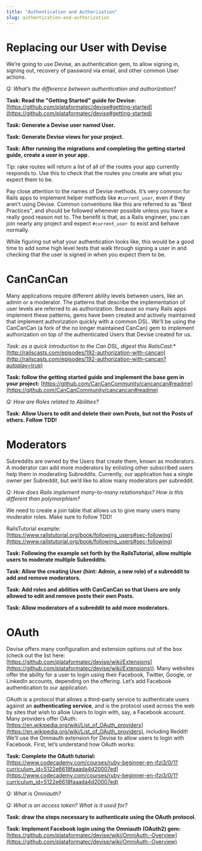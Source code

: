 ```yaml
---
title: "Authentication and Authorization"
slug: authentication-and-authorization
---
```


# Replacing our User with Devise

We’re going to use Devise, an authentication gem, to allow signing in, signing out, recovery of password via email, and other common User actions.

*Q: What’s the difference between authentication and authorization?*

**Task: Read the "Getting Started" guide for Devise:** [https://github.com/plataformatec/devise#getting-started](https://github.com/plataformatec/devise#getting-started)

**Task: Generate a Devise user named User.**

**Task: Generate Devise views for your project.**

**Task: After running the migrations and completing the getting started guide, create a user in your app.**

Tip: rake routes will return a list of all of the routes your app currently responds to. Use this to check that the routes you create are what you expect them to be.

Pay close attention to the names of Devise methods.  It’s very common for Rails apps to implement helper methods like `#current_user`, even if they aren’t using Devise.  Common conventions like this are referred to as "Best Practices", and should be followed whenever possible unless you have a really good reason not to.  The benefit is that, as a Rails engineer, you can join nearly any project and expect `#current_user `to exist and behave normally.

While figuring out what your authentication looks like, this would be a good time to add  some high level tests that walk through signing a user in and checking that the user is signed in when you expect them to be.

# CanCanCan

Many applications require different ability levels between users, like an admin or a moderator.  The patterns that describe the implementation of user levels are referred to as authorization.  Because so many Rails apps implement these patterns, gems have been created and actively maintained that implement authorization quickly with a common DSL.  We’ll be using the CanCanCan (a fork of the no longer maintained CanCan) gem to implement authorization on top of the authenticated Users that Devise created for us.

**Task: as a quick introduction to the Can* DSL, digest this RailsCast:** [http://railscasts.com/episodes/192-authorization-with-cancan](http://railscasts.com/episodes/192-authorization-with-cancan?autoplay=true)

**Task: follow the getting started guide and implement the base gem in your project:** [https://github.com/CanCanCommunity/cancancan#readme](https://github.com/CanCanCommunity/cancancan#readme)

*Q: How are Roles related to Abilities?*

**Task: Allow Users to edit and delete their own Posts, but not the Posts of others.  Follow TDD!**

# Moderators

Subreddits are owned by the Users that create them, known as moderators.  A moderator can add more moderators by enlisting other subscribed users help them in moderating Subreddits.  Currently, our application has a single owner per Subreddit, but we’d like to allow many moderators per subreddit.

*Q: How does Rails implement many-to-many relationships?  How is this different than polymorphism?*

We need to create a join table that allows us to give many users many moderator roles.  Make sure to follow TDD!

RailsTutorial example: [https://www.railstutorial.org/book/following_users#sec-following](https://www.railstutorial.org/book/following_users#sec-following)

**Task: Following the example set forth by the RailsTutorial, allow multiple users to moderate multiple Subreddits.**

**Task: Allow the creating User (hint: Admin, a new role) of a subreddit to add and remove moderators.**

**Task: Add roles and abilities with CanCanCan so that Users are only allowed to edit and remove posts their own Posts.**

**Task: Allow moderators of a subreddit to add more moderators.**

# OAuth

Devise offers many configuration and extension options out of the box (check out the list here: [https://github.com/plataformatec/devise/wiki/Extensions](https://github.com/plataformatec/devise/wiki/Extensions)).   Many websites offer the ability for a user to login using their Facebook, Twitter, Google, or LinkedIn accounts, depending on the offering.  Let’s add Facebook authentication to our application.

OAuth is a protocol that allows a third-party service to authenticate users against an **authenticating service**, and is the protocol used across the web by sites that wish to allow Users to login with, say, a Facebook account.  Many providers offer OAuth: [https://en.wikipedia.org/wiki/List_of_OAuth_providers](https://en.wikipedia.org/wiki/List_of_OAuth_providers), including Reddit!  We’ll use the Omniauth extension for Devise to allow users to login with Facebook.  First, let’s understand how OAuth works:

**Task: Complete the OAuth tutorial:** [https://www.codecademy.com/courses/ruby-beginner-en-ifzi3/0/1?curriculum_id=5122e6618faaada4d20007ed](https://www.codecademy.com/courses/ruby-beginner-en-ifzi3/0/1?curriculum_id=5122e6618faaada4d20007ed)

*Q: What is Omniauth?*

*Q: What is an access token?  What is it used for?*

**Task: draw the steps necessary to authenticate using the OAuth protocol.**

**Task: Implement Facebook login using the Omniauth (OAuth2) gem:** [https://github.com/plataformatec/devise/wiki/OmniAuth:-Overview](https://github.com/plataformatec/devise/wiki/OmniAuth:-Overview)

